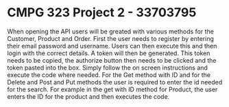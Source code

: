 # CMPG 323 Project 2 - 33703795

When opening the API users will be greated with various methods for the Customer, Product and Order. First the user needs to register by entering their email password and username. Users can then execute this and then login with the correct details. A token will then be generated. This token needs to be copied, the authorize button then needs to be clicked and the token pasted into the box. Simply follow the on screen instructions and execute the code where needed. For the Get method with ID and for the Delete and Post and Put methods the user is required to enter the id needed for the search. For example in the get with ID method for Product, the user enters the ID for the product and then executes the code.
